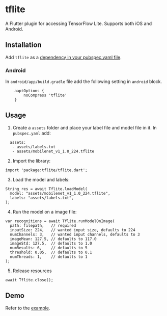 # tflite

A Flutter plugin for accessing TensorFlow Lite. Supports both iOS and Android.

## Installation

Add `tflite` as a [dependency in your pubspec.yaml file](https://flutter.io/using-packages/).

### Android

In `android/app/build.gradle` file add the following setting in `android` block.

```
    aaptOptions {
        noCompress 'tflite'
    }
```

## Usage

1. Create a `assets` folder and place your label file and model file in it. In `pubspec.yaml` add:

```
  assets:
   - assets/labels.txt
   - assets/mobilenet_v1_1.0_224.tflite
```

2. Import the library:

```
import 'package:tflite/tflite.dart';
```

3. Load the model and labels:

```
String res = await Tflite.loadModel(
  model: "assets/mobilenet_v1_1.0_224.tflite",
  labels: "assets/labels.txt",
);
```

4. Run the model on a image file:

```
var recognitions = await Tflite.runModelOnImage(
  path: filepath,   // required
  inputSize: 224,   // wanted input size, defaults to 224
  numChannels: 3,   // wanted input channels, defaults to 3
  imageMean: 127.5, // defaults to 117.0
  imageStd: 127.5,  // defaults to 1.0
  numResults: 6,    // defaults to 5
  threshold: 0.05,  // defaults to 0.1
  numThreads: 1,    // defaults to 1
);
```

5. Release resources

```
await Tflite.close();
```

## Demo

Refer to the [example](https://shaqian.com/flutter_tflite/example).